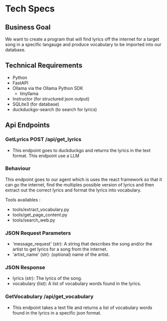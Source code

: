 # Tech Specs

## Business Goal

We want to create a program that will find lyrics off the internet for a target song in a specific langauge and produce vocabulary to be imported into our database.

## Technical Requirements

- Python 
- FastAPI
- Ollama via the Ollama Python SDK
  -  tinyllama
- Instructor (for structured json output)
- SQLite3 (for database)
- duckduckgo-search (to search for lyrics)


## Api Endpoints

### GetLyrics POST /api/get_lyrics  

- This endpoint goes to duckduckgo and returns the lyrics in the text format. 
This endpoint use a LLM


### Behaviour

This endpoint goes to our agent which is uses the react framework
so that it can go the internet, find the multiples possible version of lyrics and then extract out the correct lyrics and format the lyrics into vocabulary. 


Tools availables : 
 - tools/extract_vocabulary.py
 - tools/get_page_content.py
 - tools/search_web.py

### JSON Request Parameters

- 'message_request' (str): A string that describes the song and/or the artist to get lyrics for a song from the internet. 
- 'artist_name' (str): (optional) name of the artist. 

### JSON Response 

- lyrics (str): The lyrics of the song. 
- vocabulary (list): A list of vocabulary words found in the lyrics. 

### GetVocabulary /api/get_vocabulary 

- This endpoint takes a text file and returns a list of vocabulary words found in the lyrics in a specific json format.

